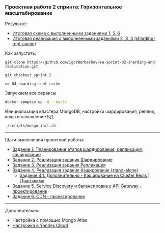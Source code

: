 ### Проектная работа 2 спринта: Горизонтальное масштабирование

Результат:
- [Итоговая схема с выполненными заданиями 1, 5, 6](https://cloud.mail.ru/public/X6NX/gs3acMEEv)
- [Итоговая реализация с выполненными заданиями 2, 3, 4 (sharding-repl-cache)](04-sharding-repl-cache/README.md)

Как запустить:

```
git clone https://github.com/IgorBarbashov/sa-sprint-02-sharding-and-replication.git
```

```
git checkout sprint_2
```

```
cd 04-sharding-repl-cache
```

Запускаем все сервисы

```bash
docker compose up -d --build
```

Инициализация кластера MongoDB, настройка шардирования, реплик, кэша и наполнение БД

```bash
./scripts/mongo-init.sh
```

---

Шаги выполнения проектной работы:
- [Задание 1. Планирование этапов шардирование, репликация, кэширование](01-planing/README.md)
- [Задание 2. Реализация задания Шардирование](02-mongo-sharding/README.md)
- [Задание 3. Реализация задания Репликация](03-mongo-sharding-repl/README.md)
- [Задание 4. Реализация задания Кэширование (stand-alone)](04-sharding-repl-cache/README.md)
  - [Задание 4.1. Дополнительно - Кэширование на Cluster Redis](04-sharding-repl-cache-cluster/README.md) | [Диаграмма](https://cloud.mail.ru/public/wVyP/BKNKXczeX)
- [Задание 5. Service Discovery и балансировка с API Gateway - проектирование](https://cloud.mail.ru/public/Ys8R/8juocsSWy)
- [Задание 6. CDN - проектирование](https://cloud.mail.ru/public/X6NX/gs3acMEEv)

---

Дополнительно:
- Настройка с помощью Mongo Atlas
- [Настройка в Yandex Cloud](05-yandex-cloud)